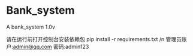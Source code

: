 # Bank_system
A bank_system 1.0v

请在运行前打开控制台安装依赖包
pip install -r requirements.txt /n
管理员账户:admin@qq.com
     密码:admin123
